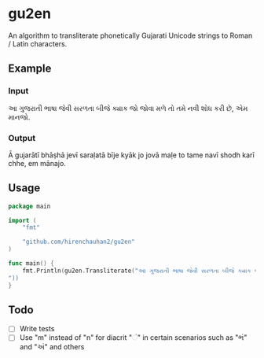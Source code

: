 # gu2en

An algorithm to transliterate phonetically Gujarati Unicode strings to Roman / Latin characters.


## Example

### Input

આ ગુજરાતી ભાષા જેવી સરળતા બીજે ક્યાક જો જોવા મળે તો તમે નવી શોધ કરી છે, એમ માનજો.

### Output

Ā gujarātī bhāṣhā jevī saraḷatā bīje kyāk jo jovā maḷe to tame navī shodh karī chhe, em mānajo.

## Usage

```go
package main

import (
	"fmt"

	"github.com/hirenchauhan2/gu2en"
)

func main() {
    fmt.Println(gu2en.Transliterate("આ ગુજરાતી ભાષા જેવી સરળતા બીજે ક્યાક જો જોવા મળે તો તમે નવી શોધ કરી છે, એમ માનજો.
"))
}
```

## Todo

- [ ] Write tests
- [ ] Use "m" instead of "n" for diacrit "ં" in certain scenarios such as "ભં" and "અં" and others
